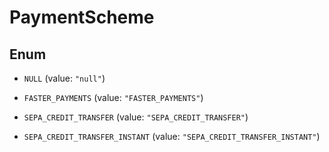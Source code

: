 

# PaymentScheme

## Enum


* `NULL` (value: `"null"`)

* `FASTER_PAYMENTS` (value: `"FASTER_PAYMENTS"`)

* `SEPA_CREDIT_TRANSFER` (value: `"SEPA_CREDIT_TRANSFER"`)

* `SEPA_CREDIT_TRANSFER_INSTANT` (value: `"SEPA_CREDIT_TRANSFER_INSTANT"`)



